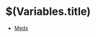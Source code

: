 ﻿---
Variables:
  title: Markdown Server Test Site
  next_label: Next
  next_url: features.md
---

# $(Variables.title)

* [Meds](meds.md)
